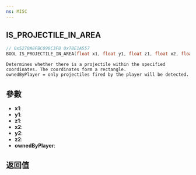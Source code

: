 ```yaml
---
ns: MISC
---
```

## IS_PROJECTILE_IN_AREA

```c
// 0x5270A8FBC098C3F8 0x78E1A557
BOOL IS_PROJECTILE_IN_AREA(float x1, float y1, float z1, float x2, float y2, float z2, BOOL ownedByPlayer);
```

```
Determines whether there is a projectile within the specified coordinates. The coordinates form a rectangle.  
ownedByPlayer = only projectiles fired by the player will be detected.  
```

## 參數
* **x1**: 
* **y1**: 
* **z1**: 
* **x2**: 
* **y2**: 
* **z2**: 
* **ownedByPlayer**: 

## 返回值
